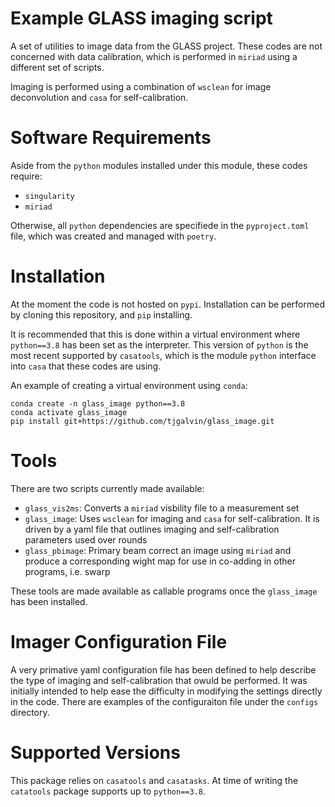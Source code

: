 # Example GLASS imaging script

A set of utilities to image data from the GLASS project. These codes are not concerned with data calibration, which is performed in `miriad` using a different set of scripts. 

Imaging is performed using a combination of `wsclean` for image deconvolution and `casa` for self-calibration. 

# Software Requirements

Aside from the `python` modules installed under this module, these codes require:
- `singularity`
- `miriad`

Otherwise, all `python` dependencies are specifiede in the `pyproject.toml` file, which was created and managed with `poetry`. 

# Installation

At the moment the code is not hosted on `pypi`. Installation can be performed by cloning this repository, and `pip` installing. 

It is recommended that this is done within a virtual environment where `python==3.8` has been set as the interpreter. This version of `python` is the most recent supported by `casatools`, which is the module `python` interface into `casa` that these codes are using. 

An example of creating a virtual environment using `conda`:

```
conda create -n glass_image python==3.8
conda activate glass_image
pip install git+https://github.com/tjgalvin/glass_image.git
```

# Tools

There are two scripts currently made available:

- `glass_vis2ms`: Converts a `miriad` visbility file to a measurement set
- `glass_image`: Uses `wsclean` for imaging and `casa` for self-calibration. It is driven by a yaml file that outlines imaging and self-calibration parameters used over rounds
- `glass_pbimage`: Primary beam correct an image using `miriad` and produce a corresponding wight map for use in co-adding in other programs, i.e. swarp

These tools are made available as callable programs once the `glass_image` has been installed. 

# Imager Configuration File

A very primative yaml configuration file has been defined to help describe the type of imaging and self-calibration that owuld be performed. It was initially intended to help ease the difficulty in modifying the settings directly in the code. There are examples of the configuraiton file under the `configs` directory. 

# Supported Versions

This package relies on `casatools` and `casatasks`. At time of writing the `catatools` package supports up to `python==3.8`. 